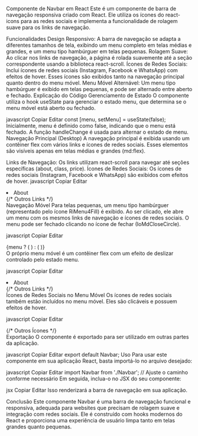 Componente de Navbar em React
Este é um componente de barra de navegação responsiva criado com React. Ele utiliza os ícones do react-icons para as redes sociais e implementa a funcionalidade de rolagem suave para os links de navegação.

Funcionalidades
Design Responsivo: A barra de navegação se adapta a diferentes tamanhos de tela, exibindo um menu completo em telas médias e grandes, e um menu tipo hambúrguer em telas pequenas.
Rolagem Suave: Ao clicar nos links de navegação, a página é rolada suavemente até a seção correspondente usando a biblioteca react-scroll.
Ícones de Redes Sociais: Inclui ícones de redes sociais (Instagram, Facebook e WhatsApp) com efeitos de hover. Esses ícones são exibidos tanto na navegação principal quanto dentro do menu móvel.
Menu Móvel Alternável: Um menu tipo hambúrguer é exibido em telas pequenas, e pode ser alternado entre aberto e fechado.
Explicação do Código
Gerenciamento de Estado
O componente utiliza o hook useState para gerenciar o estado menu, que determina se o menu móvel está aberto ou fechado.

javascript
Copiar
Editar
const [menu, setMenu] = useState(false); 
Inicialmente, menu é definido como false, indicando que o menu está fechado.
A função handleChange é usada para alternar o estado de menu.
Navegação Principal (Desktop)
A navegação principal é exibida usando um contêiner flex com vários links e ícones de redes sociais. Esses elementos são visíveis apenas em telas médias e grandes (md:flex).

Links de Navegação: Os links utilizam react-scroll para navegar até seções específicas (about, class, price).
Ícones de Redes Sociais: Os ícones de redes sociais (Instagram, Facebook e WhatsApp) são exibidos com efeitos de hover.
javascript
Copiar
Editar
<div className="hidden md:flex gap-6">
  <li className="cursor-pointer hover:text-secondary transition duration-300 ease-linear">
    <Link to="about" spy={true} smooth={true} duration={500}>About</Link>
  </li>
  {/* Outros Links */}
</div>
Navegação Móvel
Para telas pequenas, um menu tipo hambúrguer (representado pelo ícone RiMenu4Fill) é exibido. Ao ser clicado, ele abre um menu com os mesmos links de navegação e ícones de redes sociais. O menu pode ser fechado clicando no ícone de fechar (IoMdCloseCircle).

javascript
Copiar
Editar
<div className="md:hidden flex items-center">
  {menu ? (
    <IoMdCloseCircle size={29} className="cursor-pointer" onClick={handleChange} />
  ) : (
    <RiMenu4Fill size={29} className="cursor-pointer" onClick={handleChange} />
  )}
</div>
O próprio menu móvel é um contêiner flex com um efeito de deslizar controlado pelo estado menu.

javascript
Copiar
Editar
<div className={`${menu ? "translate-x-0" : "-translate-x-full"} md:hidden flex flex-col absolute z-10 bg-purple-950 text-white list-none left-0 top-16 font-semibold text-2xl text-center pt-8 pb-4 gap-8 w-3/4 h-fit rounded-r-xl transition-transform duration-300`}>
  <li className="cursor-pointer hover:text-secondary">About</li>
  {/* Outros Links */}
</div>
Ícones de Redes Sociais no Menu Móvel
Os ícones de redes sociais também estão incluídos no menu móvel. Eles são clicáveis e possuem efeitos de hover.

javascript
Copiar
Editar
<div className="flex items-center justify-center">
  <a href="/" className="cursor-pointer">
    <FaInstagram size={35} className="hover:text-pink-600 cursor-pointer" />
  </a>
  {/* Outros Ícones */}
</div>
Exportação
O componente é exportado para ser utilizado em outras partes da aplicação.

javascript
Copiar
Editar
export default Navbar;
Uso
Para usar este componente em sua aplicação React, basta importá-lo no arquivo desejado:

javascript
Copiar
Editar
import Navbar from './Navbar'; // Ajuste o caminho conforme necessário
Em seguida, inclua-o no JSX do seu componente:

jsx
Copiar
Editar
<Navbar />
Isso renderizará a barra de navegação em sua aplicação.

Conclusão
Este componente Navbar é uma barra de navegação funcional e responsiva, adequada para websites que precisam de rolagem suave e integração com redes sociais. Ele é construído com hooks modernos do React e proporciona uma experiência de usuário limpa tanto em telas grandes quanto pequenas.
